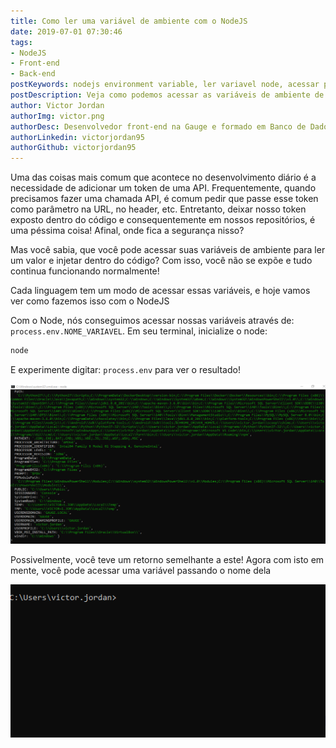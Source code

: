 ```yaml
---
title: Como ler uma variável de ambiente com o NodeJS
date: 2019-07-01 07:30:46
tags:
- NodeJS
- Front-end
- Back-end
postKeywords: nodejs environment variable, ler variavel node, acessar path node, node variavel ambiente, armazenar token node, expor token node
postDescription: Veja como podemos acessar as variáveis de ambiente de nosso computador através do NodeJS, sem complicações!
author: Victor Jordan
authorImg: victor.png
authorDesc: Desenvolvedor front-end na Gauge e formado em Banco de Dados pela Fatec, apaixonado por usabilidade, performance e UX!
authorLinkedin: victorjordan95
authorGithub: victorjordan95
---
```


Uma das coisas mais comum que acontece no desenvolvimento diário é a necessidade de adicionar um token de uma API.
Frequentemente, quando precisamos fazer uma chamada API, é comum pedir que passe esse token como parâmetro na URL, no header, etc.
Entretanto, deixar nosso token exposto dentro do código e consequentemente em nossos repositórios, é uma péssima coisa!
Afinal, onde fica a segurança nisso?

Mas você sabia, que você pode acessar suas variáveis de ambiente para ler um valor e injetar dentro do código?
Com isso, você não se expõe e tudo continua funcionando normalmente!

Cada linguagem tem um modo de acessar essas variáveis, e hoje vamos ver como fazemos isso com o NodeJS

<!-- more -->

Com o Node, nós conseguimos acessar nossas variáveis através de: `process.env.NOME_VARIAVEL`.
Em seu terminal, inicialize o node:

```javascript
node
```

E experimente digitar: `process.env` para ver o resultado!

![Executando process.env no terminal Node](/posts/environments-nodejs.png)

Possivelmente, você teve um retorno semelhante a este!
Agora com isto em mente, você pode acessar uma variável passando o nome dela

![Lendo uma variável de ambiente com o Node](/posts/lendo-variavel-ambiente-node.gif)


